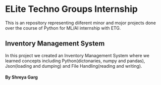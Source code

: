 # ELite Techno Groups Internship
This is an repository representing diiferent minor and mojor projects done over the course of Python for ML/AI internship with ETG.

## Inventory Management System
In this project we created an Inventory Management System where we learned concepts including Python(dictonaries, numpy and pandas), Json(loading and dumping) and File Handling(reading and writing).



#### By Shreya Garg
